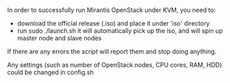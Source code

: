 In order to successfully run Mirantis OpenStack under KVM, you need to:

*   download the official release (.iso) and place it under 'iso' directory
*   run sudo ./launch.sh it will automatically pick up the iso, and will spin up master node and
slave nodes

If there are any errors the script will report them and stop doing anything.

Any settings (such as number of OpenStack nodes, CPU cores, RAM, HDD) could be changed in config.sh
